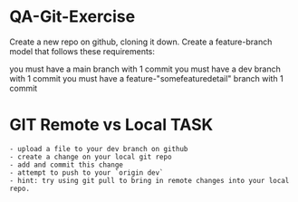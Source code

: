 # QA-Git-Exercise
Create a new repo on github, cloning it down.
Create a feature-branch model that follows these requirements:
	
you must have a main branch with 1 commit
you must have a dev branch with 1 commit
you must have a feature-"somefeaturedetail" branch with 1 commit

# GIT Remote vs Local TASK
    - upload a file to your dev branch on github
    - create a change on your local git repo
    - add and commit this change
    - attempt to push to your `origin dev`
    - hint: try using git pull to bring in remote changes into your local repo.